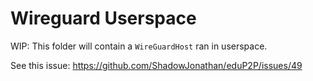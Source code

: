 # Wireguard Userspace

WIP: This folder will contain a `WireGuardHost` ran in userspace.

See this issue: https://github.com/ShadowJonathan/eduP2P/issues/49